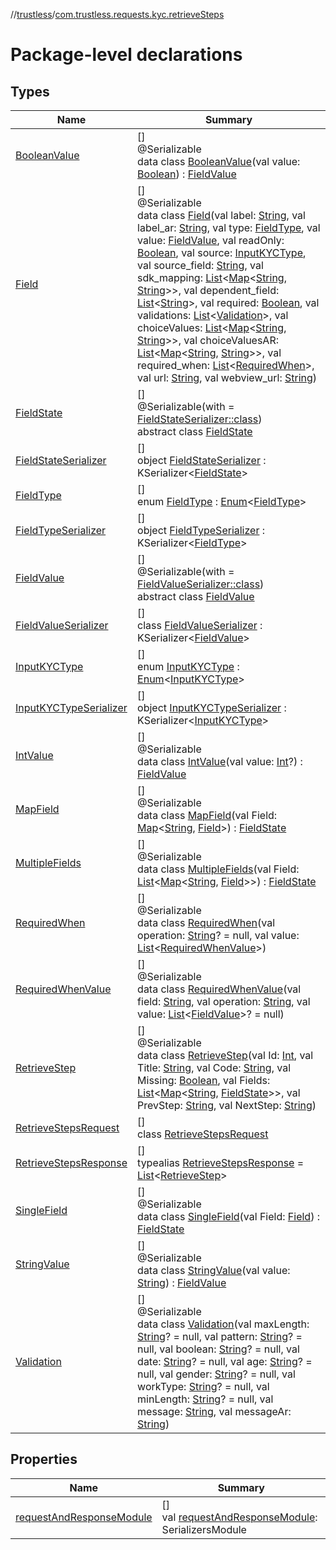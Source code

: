 //[trustless](../../index.md)/[com.trustless.requests.kyc.retrieveSteps](index.md)

# Package-level declarations

## Types

| Name | Summary |
|---|---|
| [BooleanValue](-boolean-value/index.md) | []<br>@Serializable<br>data class [BooleanValue](-boolean-value/index.md)(val value: [Boolean](https://kotlinlang.org/api/latest/jvm/stdlib/kotlin/-boolean/index.html)) : [FieldValue](-field-value/index.md) |
| [Field](-field/index.md) | []<br>@Serializable<br>data class [Field](-field/index.md)(val label: [String](https://kotlinlang.org/api/latest/jvm/stdlib/kotlin/-string/index.html), val label_ar: [String](https://kotlinlang.org/api/latest/jvm/stdlib/kotlin/-string/index.html), val type: [FieldType](-field-type/index.md), val value: [FieldValue](-field-value/index.md), val readOnly: [Boolean](https://kotlinlang.org/api/latest/jvm/stdlib/kotlin/-boolean/index.html), val source: [InputKYCType](-input-k-y-c-type/index.md), val source_field: [String](https://kotlinlang.org/api/latest/jvm/stdlib/kotlin/-string/index.html), val sdk_mapping: [List](https://kotlinlang.org/api/latest/jvm/stdlib/kotlin.collections/-list/index.html)&lt;[Map](https://kotlinlang.org/api/latest/jvm/stdlib/kotlin.collections/-map/index.html)&lt;[String](https://kotlinlang.org/api/latest/jvm/stdlib/kotlin/-string/index.html), [String](https://kotlinlang.org/api/latest/jvm/stdlib/kotlin/-string/index.html)&gt;&gt;, val dependent_field: [List](https://kotlinlang.org/api/latest/jvm/stdlib/kotlin.collections/-list/index.html)&lt;[String](https://kotlinlang.org/api/latest/jvm/stdlib/kotlin/-string/index.html)&gt;, val required: [Boolean](https://kotlinlang.org/api/latest/jvm/stdlib/kotlin/-boolean/index.html), val validations: [List](https://kotlinlang.org/api/latest/jvm/stdlib/kotlin.collections/-list/index.html)&lt;[Validation](-validation/index.md)&gt;, val choiceValues: [List](https://kotlinlang.org/api/latest/jvm/stdlib/kotlin.collections/-list/index.html)&lt;[Map](https://kotlinlang.org/api/latest/jvm/stdlib/kotlin.collections/-map/index.html)&lt;[String](https://kotlinlang.org/api/latest/jvm/stdlib/kotlin/-string/index.html), [String](https://kotlinlang.org/api/latest/jvm/stdlib/kotlin/-string/index.html)&gt;&gt;, val choiceValuesAR: [List](https://kotlinlang.org/api/latest/jvm/stdlib/kotlin.collections/-list/index.html)&lt;[Map](https://kotlinlang.org/api/latest/jvm/stdlib/kotlin.collections/-map/index.html)&lt;[String](https://kotlinlang.org/api/latest/jvm/stdlib/kotlin/-string/index.html), [String](https://kotlinlang.org/api/latest/jvm/stdlib/kotlin/-string/index.html)&gt;&gt;, val required_when: [List](https://kotlinlang.org/api/latest/jvm/stdlib/kotlin.collections/-list/index.html)&lt;[RequiredWhen](-required-when/index.md)&gt;, val url: [String](https://kotlinlang.org/api/latest/jvm/stdlib/kotlin/-string/index.html), val webview_url: [String](https://kotlinlang.org/api/latest/jvm/stdlib/kotlin/-string/index.html)) |
| [FieldState](-field-state/index.md) | []<br>@Serializable(with = [FieldStateSerializer::class](-field-state-serializer/index.md))<br>abstract class [FieldState](-field-state/index.md) |
| [FieldStateSerializer](-field-state-serializer/index.md) | []<br>object [FieldStateSerializer](-field-state-serializer/index.md) : KSerializer&lt;[FieldState](-field-state/index.md)&gt; |
| [FieldType](-field-type/index.md) | []<br>enum [FieldType](-field-type/index.md) : [Enum](https://kotlinlang.org/api/latest/jvm/stdlib/kotlin/-enum/index.html)&lt;[FieldType](-field-type/index.md)&gt; |
| [FieldTypeSerializer](-field-type-serializer/index.md) | []<br>object [FieldTypeSerializer](-field-type-serializer/index.md) : KSerializer&lt;[FieldType](-field-type/index.md)&gt; |
| [FieldValue](-field-value/index.md) | []<br>@Serializable(with = [FieldValueSerializer::class](-field-value-serializer/index.md))<br>abstract class [FieldValue](-field-value/index.md) |
| [FieldValueSerializer](-field-value-serializer/index.md) | []<br>class [FieldValueSerializer](-field-value-serializer/index.md) : KSerializer&lt;[FieldValue](-field-value/index.md)&gt; |
| [InputKYCType](-input-k-y-c-type/index.md) | []<br>enum [InputKYCType](-input-k-y-c-type/index.md) : [Enum](https://kotlinlang.org/api/latest/jvm/stdlib/kotlin/-enum/index.html)&lt;[InputKYCType](-input-k-y-c-type/index.md)&gt; |
| [InputKYCTypeSerializer](-input-k-y-c-type-serializer/index.md) | []<br>object [InputKYCTypeSerializer](-input-k-y-c-type-serializer/index.md) : KSerializer&lt;[InputKYCType](-input-k-y-c-type/index.md)&gt; |
| [IntValue](-int-value/index.md) | []<br>@Serializable<br>data class [IntValue](-int-value/index.md)(val value: [Int](https://kotlinlang.org/api/latest/jvm/stdlib/kotlin/-int/index.html)?) : [FieldValue](-field-value/index.md) |
| [MapField](-map-field/index.md) | []<br>@Serializable<br>data class [MapField](-map-field/index.md)(val Field: [Map](https://kotlinlang.org/api/latest/jvm/stdlib/kotlin.collections/-map/index.html)&lt;[String](https://kotlinlang.org/api/latest/jvm/stdlib/kotlin/-string/index.html), [Field](-field/index.md)&gt;) : [FieldState](-field-state/index.md) |
| [MultipleFields](-multiple-fields/index.md) | []<br>@Serializable<br>data class [MultipleFields](-multiple-fields/index.md)(val Field: [List](https://kotlinlang.org/api/latest/jvm/stdlib/kotlin.collections/-list/index.html)&lt;[Map](https://kotlinlang.org/api/latest/jvm/stdlib/kotlin.collections/-map/index.html)&lt;[String](https://kotlinlang.org/api/latest/jvm/stdlib/kotlin/-string/index.html), [Field](-field/index.md)&gt;&gt;) : [FieldState](-field-state/index.md) |
| [RequiredWhen](-required-when/index.md) | []<br>@Serializable<br>data class [RequiredWhen](-required-when/index.md)(val operation: [String](https://kotlinlang.org/api/latest/jvm/stdlib/kotlin/-string/index.html)? = null, val value: [List](https://kotlinlang.org/api/latest/jvm/stdlib/kotlin.collections/-list/index.html)&lt;[RequiredWhenValue](-required-when-value/index.md)&gt;) |
| [RequiredWhenValue](-required-when-value/index.md) | []<br>@Serializable<br>data class [RequiredWhenValue](-required-when-value/index.md)(val field: [String](https://kotlinlang.org/api/latest/jvm/stdlib/kotlin/-string/index.html), val operation: [String](https://kotlinlang.org/api/latest/jvm/stdlib/kotlin/-string/index.html), val value: [List](https://kotlinlang.org/api/latest/jvm/stdlib/kotlin.collections/-list/index.html)&lt;[FieldValue](-field-value/index.md)&gt;? = null) |
| [RetrieveStep](-retrieve-step/index.md) | []<br>@Serializable<br>data class [RetrieveStep](-retrieve-step/index.md)(val Id: [Int](https://kotlinlang.org/api/latest/jvm/stdlib/kotlin/-int/index.html), val Title: [String](https://kotlinlang.org/api/latest/jvm/stdlib/kotlin/-string/index.html), val Code: [String](https://kotlinlang.org/api/latest/jvm/stdlib/kotlin/-string/index.html), val Missing: [Boolean](https://kotlinlang.org/api/latest/jvm/stdlib/kotlin/-boolean/index.html), val Fields: [List](https://kotlinlang.org/api/latest/jvm/stdlib/kotlin.collections/-list/index.html)&lt;[Map](https://kotlinlang.org/api/latest/jvm/stdlib/kotlin.collections/-map/index.html)&lt;[String](https://kotlinlang.org/api/latest/jvm/stdlib/kotlin/-string/index.html), [FieldState](-field-state/index.md)&gt;&gt;, val PrevStep: [String](https://kotlinlang.org/api/latest/jvm/stdlib/kotlin/-string/index.html), val NextStep: [String](https://kotlinlang.org/api/latest/jvm/stdlib/kotlin/-string/index.html)) |
| [RetrieveStepsRequest](-retrieve-steps-request/index.md) | []<br>class [RetrieveStepsRequest](-retrieve-steps-request/index.md) |
| [RetrieveStepsResponse](-retrieve-steps-response/index.md) | []<br>typealias [RetrieveStepsResponse](-retrieve-steps-response/index.md) = [List](https://kotlinlang.org/api/latest/jvm/stdlib/kotlin.collections/-list/index.html)&lt;[RetrieveStep](-retrieve-step/index.md)&gt; |
| [SingleField](-single-field/index.md) | []<br>@Serializable<br>data class [SingleField](-single-field/index.md)(val Field: [Field](-field/index.md)) : [FieldState](-field-state/index.md) |
| [StringValue](-string-value/index.md) | []<br>@Serializable<br>data class [StringValue](-string-value/index.md)(val value: [String](https://kotlinlang.org/api/latest/jvm/stdlib/kotlin/-string/index.html)) : [FieldValue](-field-value/index.md) |
| [Validation](-validation/index.md) | []<br>@Serializable<br>data class [Validation](-validation/index.md)(val maxLength: [String](https://kotlinlang.org/api/latest/jvm/stdlib/kotlin/-string/index.html)? = null, val pattern: [String](https://kotlinlang.org/api/latest/jvm/stdlib/kotlin/-string/index.html)? = null, val boolean: [String](https://kotlinlang.org/api/latest/jvm/stdlib/kotlin/-string/index.html)? = null, val date: [String](https://kotlinlang.org/api/latest/jvm/stdlib/kotlin/-string/index.html)? = null, val age: [String](https://kotlinlang.org/api/latest/jvm/stdlib/kotlin/-string/index.html)? = null, val gender: [String](https://kotlinlang.org/api/latest/jvm/stdlib/kotlin/-string/index.html)? = null, val workType: [String](https://kotlinlang.org/api/latest/jvm/stdlib/kotlin/-string/index.html)? = null, val minLength: [String](https://kotlinlang.org/api/latest/jvm/stdlib/kotlin/-string/index.html)? = null, val message: [String](https://kotlinlang.org/api/latest/jvm/stdlib/kotlin/-string/index.html), val messageAr: [String](https://kotlinlang.org/api/latest/jvm/stdlib/kotlin/-string/index.html)) |

## Properties

| Name | Summary |
|---|---|
| [requestAndResponseModule](request-and-response-module.md) | []<br>val [requestAndResponseModule](request-and-response-module.md): SerializersModule |
